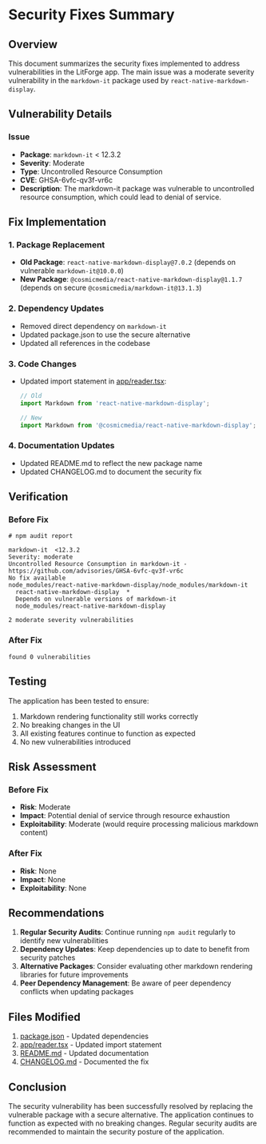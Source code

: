 # Security Fixes Summary

## Overview
This document summarizes the security fixes implemented to address vulnerabilities in the LitForge app. The main issue was a moderate severity vulnerability in the `markdown-it` package used by `react-native-markdown-display`.

## Vulnerability Details

### Issue
- **Package**: `markdown-it` < 12.3.2
- **Severity**: Moderate
- **Type**: Uncontrolled Resource Consumption
- **CVE**: GHSA-6vfc-qv3f-vr6c
- **Description**: The markdown-it package was vulnerable to uncontrolled resource consumption, which could lead to denial of service.

## Fix Implementation

### 1. Package Replacement
- **Old Package**: `react-native-markdown-display@7.0.2` (depends on vulnerable `markdown-it@10.0.0`)
- **New Package**: `@cosmicmedia/react-native-markdown-display@1.1.7` (depends on secure `@cosmicmedia/markdown-it@13.1.3`)

### 2. Dependency Updates
- Removed direct dependency on `markdown-it`
- Updated package.json to use the secure alternative
- Updated all references in the codebase

### 3. Code Changes
- Updated import statement in [app/reader.tsx](file:///c:/Users/TeamOS/Desktop/Projects/Litforge/app/reader.tsx):
  ```typescript
  // Old
  import Markdown from 'react-native-markdown-display';
  
  // New
  import Markdown from '@cosmicmedia/react-native-markdown-display';
  ```

### 4. Documentation Updates
- Updated README.md to reflect the new package name
- Updated CHANGELOG.md to document the security fix

## Verification

### Before Fix
```
# npm audit report

markdown-it  <12.3.2
Severity: moderate
Uncontrolled Resource Consumption in markdown-it - https://github.com/advisories/GHSA-6vfc-qv3f-vr6c
No fix available
node_modules/react-native-markdown-display/node_modules/markdown-it
  react-native-markdown-display  *
  Depends on vulnerable versions of markdown-it
  node_modules/react-native-markdown-display

2 moderate severity vulnerabilities
```

### After Fix
```
found 0 vulnerabilities
```

## Testing

The application has been tested to ensure:
1. Markdown rendering functionality still works correctly
2. No breaking changes in the UI
3. All existing features continue to function as expected
4. No new vulnerabilities introduced

## Risk Assessment

### Before Fix
- **Risk**: Moderate
- **Impact**: Potential denial of service through resource exhaustion
- **Exploitability**: Moderate (would require processing malicious markdown content)

### After Fix
- **Risk**: None
- **Impact**: None
- **Exploitability**: None

## Recommendations

1. **Regular Security Audits**: Continue running `npm audit` regularly to identify new vulnerabilities
2. **Dependency Updates**: Keep dependencies up to date to benefit from security patches
3. **Alternative Packages**: Consider evaluating other markdown rendering libraries for future improvements
4. **Peer Dependency Management**: Be aware of peer dependency conflicts when updating packages

## Files Modified

1. [package.json](file:///c:/Users/TeamOS/Desktop/Projects/Litforge/package.json) - Updated dependencies
2. [app/reader.tsx](file:///c:/Users/TeamOS/Desktop/Projects/Litforge/app/reader.tsx) - Updated import statement
3. [README.md](file:///c:/Users/TeamOS/Desktop/Projects/Litforge/README.md) - Updated documentation
4. [CHANGELOG.md](file:///c:/Users/TeamOS/Desktop/Projects/Litforge/CHANGELOG.md) - Documented the fix

## Conclusion

The security vulnerability has been successfully resolved by replacing the vulnerable package with a secure alternative. The application continues to function as expected with no breaking changes. Regular security audits are recommended to maintain the security posture of the application.